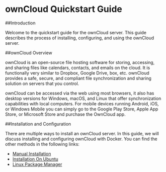 # ownCloud Quickstart Guide
 

 
##Introduction


Welcome to the quickstart guide for the ownCloud server. This guide describes the process of installing, configuring, and using the ownCloud server.  

##ownCloud Overview


ownCloud is an open-source file hosting software for storing, accessing, and sharing files like calendars, contacts, and emails on the cloud.
It is functionally very similar to Dropbox, Google Drive, box, etc. ownCloud provides a safe, secure, and compliant file synchronization and sharing solution on servers that you control.  

ownCloud can be accessed via the web using most browsers, it also has desktop versions for Windows, macOS, and Linux that offer synchronization capabilities with local computers. For mobile devices running Android, iOS, or Windows Mobile you can simply go to the Google Play Store, Apple App Store, or Microsoft Store and purchase the OwnCloud app.  

##Installation and Configuration
 

There are multiple ways to install an ownCloud server. In this guide, we will discuss installing and configuring ownCloud with Docker. You can find the other methods in the following links: 

*  [Manual Installation](https://doc.owncloud.com/server/10.6/admin_manual/installation/manual_installation/index.html/ "Manual Installation")
*  [Installation On Ubuntu](https://doc.owncloud.com/server/10.6/admin_manual/installation/quick_guides/index.html/ "Installation On Ubuntu")
*  [Linux Package Manager](https://doc.owncloud.com/server/10.6/admin_manual/installation/linux_packetmanager_install.html/ "Linux package Manager")  
